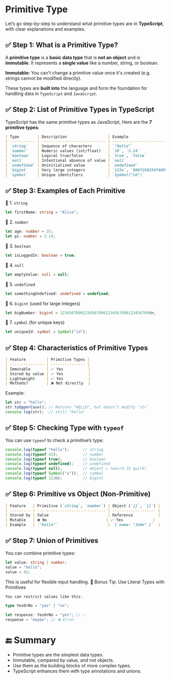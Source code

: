 # Primitive Type

Let’s go step-by-step to understand what primitive types are in **TypeScript**, with clear explanations and examples.

## ✅ Step 1: What is a Primitive Type?

A **primitive type** is a **basic data type** that is **not an object** and is **immutable**. It represents a **single value** like a number, string, or boolean.

**Immutable:** You can't change a primitive value once it's created (e.g. strings cannot be modified directly).

These types are **built into** the language and form the foundation for handling data in `TypeScript` and `JavaScript`.

## ✅ Step 2: List of Primitive Types in TypeScript

TypeScript has the same primitive types as JavaScript, Here are the **7 primitive types**:

```md
| Type        | Description                  | Example                     |
| ----------- | ---------------------------- | --------------------------- |
| `string`    | Sequence of characters       | `"Hello"`                   |
| `number`    | Numeric values (int/float)   | `10`, `3.14`                |
| `boolean`   | Logical true/false           | `true`, `false`             |
| `null`      | Intentional absence of value | `null`                      |
| `undefined` | Uninitialized value          | `undefined`                 |
| `bigint`    | Very large integers          | `123n`, `9007199254740991n` |
| `symbol`    | Unique identifiers           | `Symbol("id")`              |
```

## ✅ Step 3: Examples of Each Primitive
🔹 1. `string`
```ts
let firstName: string = "Alice";
```
🔹 2. `number`
```ts
let age: number = 25;
let pi: number = 3.14;
```
🔹 3. `boolean`
```ts
let isLoggedIn: boolean = true;
```
🔹 4. `null`
```ts
let emptyValue: null = null;
```
🔹 5. `undefined`
```ts
let somethingUndefined: undefined = undefined;
```
🔹 6. `bigint` (used for large integers)
```ts
let bigNumber: bigint = 1234567890123456789012345678901234567890n;
```
🔹 7. `symbol` (for unique keys)
```ts
let uniqueId: symbol = Symbol("id");
```
## ✅ Step 4: Characteristics of Primitive Types

```md
| Feature         | Primitive Types |
| --------------- | --------------- |
| Immutable       | ✅ Yes           |
| Stored by value | ✅ Yes           |
| Lightweight     | ✅ Yes           |
| Methods?        | ❌ Not directly  |
```

Example:
```ts
let str = "hello";
str.toUpperCase(); // Returns "HELLO", but doesn't modify `str`
console.log(str);  // still "hello"
```
## ✅ Step 5: Checking Type with `typeof`

You can use `typeof` to check a primitive’s type:
```ts
console.log(typeof "hello");      // string
console.log(typeof 42);           // number
console.log(typeof true);         // boolean
console.log(typeof undefined);    // undefined
console.log(typeof null);         // object ← (weird JS quirk)
console.log(typeof Symbol("x"));  // symbol
console.log(typeof 123n);         // bigint
```
## ✅ Step 6: Primitive vs Object (Non-Primitive)

```md
| Feature   | Primitive (`string`, `number`) | Object (`{}`, `[]`) |
| --------- | ------------------------------ | ------------------- |
| Stored by | Value                          | Reference           |
| Mutable   | ❌ No                          | ✅ Yes             |
| Example   | `"hello"`                      | `{ name: "John" }`  |
```

## ✅ Step 7: Union of Primitives

You can combine primitive types:
```ts
let value: string | number;
value = "hello";
value = 42;
```
This is useful for flexible input handling.
🧠 Bonus Tip: Use Literal Types with Primitives
```ts
You can restrict values like this:

type YesOrNo = "yes" | "no";

let response: YesOrNo = "yes"; // ✅
response = "maybe"; // ❌ Error
```

# 🔚 Summary

  * Primitive types are the simplest data types.
  * Immutable, compared by value, and not objects.
  * Use them as the building blocks of more complex types.
  * TypeScript enhances them with type annotations and unions.
